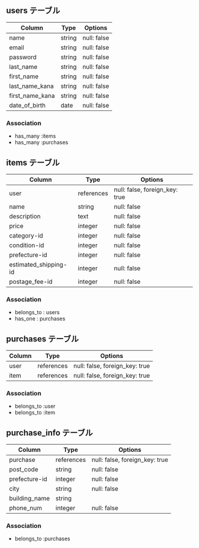 ## users テーブル

| Column          | Type    | Options     |
| --------------- | ------  | ----------- |
| name            | string  | null: false |
| email           | string  | null: false |
| password        | string  | null: false |
| last_name       | string  | null: false |
| first_name      | string  | null: false |
| last_name_kana  | string  | null: false |
| first_name_kana | string  | null: false |
| date_of_birth   | date    | null: false |


### Association

- has_many :items
- has_many :purchases

## items テーブル

| Column                | Type       | Options                            |
| --------------------- | ---------- | ---------------------------------- |
| user                  | references | null: false, foreign_key: true     |
| name                  | string     | null: false                        |
| description           | text       | null: false                        |
| price                 | integer    | null: false                        |
| category-id           | integer    | null: false                        |
| condition-id          | integer    | null: false                        |
| prefecture-id         | integer    | null: false                        |
| estimated_shipping-id | integer    | null: false                        |
| postage_fee-id        | integer    | null: false                        |

### Association

- belongs_to : users
- has_one    : purchases

## purchases テーブル

| Column  | Type       | Options                        |
| ------- | ---------- | ------------------------------ |
| user    | references | null: false, foreign_key: true |
| item    | references | null: false, foreign_key: true |

### Association

- belongs_to :user
- belongs_to :item

## purchase_info テーブル

| Column             | Type       | Options                            |
| ------------------ | ---------- | ---------------------------------- |
| purchase           | references | null: false, foreign_key: true     |
| post_code          | string     | null: false                        |
| prefecture-id      | integer    | null: false                        |
| city               | string     | null: false                        |
| building_name      | string     |                                    |
| phone_num          | integer    | null: false                        |

### Association

- belongs_to :purchases
